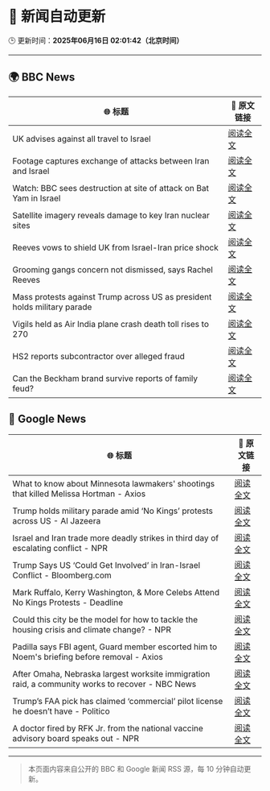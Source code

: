# 🧠 新闻自动更新

🕒 更新时间：**2025年06月16日 02:01:42（北京时间）**

---

## 🌍 BBC News

| 🌐 标题 | 🔗 原文链接 |
|--------|-------------|
| UK advises against all travel to Israel | [阅读全文](https://www.bbc.com/news/articles/c1kvk8jpy3vo) |
| Footage captures exchange of attacks between Iran and Israel | [阅读全文](https://www.bbc.com/news/videos/cy9090yje1do) |
| Watch: BBC sees destruction at site of attack on Bat Yam in Israel | [阅读全文](https://www.bbc.com/news/videos/cy9098pq0v1o) |
| Satellite imagery reveals damage to key Iran nuclear sites | [阅读全文](https://www.bbc.com/news/articles/c7808xvv737o) |
| Reeves vows to shield UK from Israel-Iran price shock | [阅读全文](https://www.bbc.com/news/articles/c3080q893z3o) |
| Grooming gangs concern not dismissed, says Rachel Reeves | [阅读全文](https://www.bbc.com/news/articles/cz0d09zkyy7o) |
| Mass protests against Trump across US as president holds military parade | [阅读全文](https://www.bbc.com/news/articles/c70622038yxo) |
| Vigils held as Air India plane crash death toll rises to 270 | [阅读全文](https://www.bbc.com/news/articles/c0575me7j82o) |
| HS2 reports subcontractor over alleged fraud | [阅读全文](https://www.bbc.com/news/articles/cje7edx5wzwo) |
| Can the Beckham brand survive reports of family feud? | [阅读全文](https://www.bbc.com/news/articles/cd62dq8gevpo) |

## 📰 Google News

| 🌐 标题 | 🔗 原文链接 |
|--------|-------------|
| What to know about Minnesota lawmakers' shootings that killed Melissa Hortman - Axios | [阅读全文](https://news.google.com/rss/articles/CBMigAFBVV95cUxQQmtPMkFOOXBKOVFXUzIxRHlKTjBXSktVcURRSUFVWXBGSERxS29saV9iOVQ4Yk1JTzhNcWxvNXVmTW1GNThHTTBjNml2Y2xpSTNYeDNmeG5wa2o0bndMNm0wUVVjVDNiX283ck1VZ19FakpfTkZ3X1JDZWV0YzJLYg?oc=5) |
| Trump holds military parade amid ‘No Kings’ protests across US - Al Jazeera | [阅读全文](https://news.google.com/rss/articles/CBMipwFBVV95cUxPbjdRYzk5SWpnSklmUmg1Z2FULTl5VE9rUFZiSTF6ZmR3anZzcVdpc1NKVFJmYTJyM215YXd2QlM3bHAzajQ2Z0hPSHdCekZFVkY2YlVXNkNySmhTX3c5QmZBYWUtdmxWQnpyRTZZeDF2TENSeTY4c2x0MlNhV3BPSV9sZGRmWlNrSW1SZFVhMkdUVW9DXzJuZjJzWmV2a0hQdUtLWkJMb9IBrAFBVV95cUxOUFBfQlAyOTU4V1N3dldoeFlpZ3k3WUdtLVpkc0lORmdLSXdQUzd4NzlzU0dzNUhibExUSmFLMzAtY2dKSGM3TUhiU2NrTHJtbnJUakxuTFJYUFpkV1VGMjBESzd4TlJOMC16VFF3bERoZWJaQkQ1ZEQ2a3VPZDZfVktReTExbUc3anY2STY5dURpb3hBMU5jVVlldkFmakp0VGpCZzE3NmFYZjQt?oc=5) |
| Israel and Iran trade more deadly strikes in third day of escalating conflict - NPR | [阅读全文](https://news.google.com/rss/articles/CBMickFVX3lxTE91dmZQdDVOdi1kaTFnblNSdHNwUGR0UUF4X1RWVkpuSmR1bkszQTUyVUp0b0YyXzl5U3h1UWpIOWd3TmRaY1MyNUVWM24xZVdPT19GUGhvbVpHanhmaXZJa20zT080UmNHMFNha2Z3TjJOZw?oc=5) |
| Trump Says US ‘Could Get Involved’ in Iran-Israel Conflict - Bloomberg.com | [阅读全文](https://news.google.com/rss/articles/CBMiqwFBVV95cUxOSDZjSWZRZVI4VHo5eG90U3V1dTZ0el9fWEdhM240T3JTUXFWcGl4QkQybnpsbU01TDhWY1g3N2xwYXlBdjNyc01CRW9vZ2lwTDVzSWsxSmpZOWZTdXlwbi0tcWlWbTAyeHpzRGwtbThmaEFEV1hOLUFkbXVVc2R2TGFqaEphcnFBWVAzZkt6Y0ttemhjVktiU0dRMnN2Zk1LaHc4ZVZiRXpKUUE?oc=5) |
| Mark Ruffalo, Kerry Washington, & More Celebs Attend No Kings Protests - Deadline | [阅读全文](https://news.google.com/rss/articles/CBMimwFBVV95cUxNYjlUd3FZc1d0MTRhQUl3SE9WaS1KdGcyajRuWWNuS2xwV21pRE90d3hqMVR0WUNheVVaQjdlWElobXJNbWVBZGI4MnpoSWJTX1J1VTF2cVRqMTMyUG1xYVM4bldTTXVXR01YT003aGFiY25CdVhxQktPYW15LWFDQmNMMXJfMzdjWm8tNERQbzJiRjRtcHBaTkc4bw?oc=5) |
| Could this city be the model for how to tackle the housing crisis and climate change? - NPR | [阅读全文](https://news.google.com/rss/articles/CBMingFBVV95cUxQLWxKcHJENjJ5bmE3c19mc1NiUUJuM21DMUpZZWtzZVF1Q0lhR3FUOHYtWWhjd1dJcmowcGp3VkhmTndfNzI3OFM3dkFYQ0FfenFqX1FBdWNMMDNjeV9VeUZPbUJyV09FSXRwbF9XTU5fM0RGOVV1TlNNRHNpRXFmSGV3N0RvQzBHd1RDc2VBN25DTGtOQWdSa3pjdUM0QQ?oc=5) |
| Padilla says FBI agent, Guard member escorted him to Noem's briefing before removal - Axios | [阅读全文](https://news.google.com/rss/articles/CBMieEFVX3lxTE05RzZnOVRJY2JrekFWUW4wOU9WSmhaaHY4Z251ZkctRlJUZTM2TXNOZjZvWXAzeVREUllLbFcyX1dtQWJnS25zREdON3VaZUx0elNCQjUtUmRFV2NRTFhnVXhSejE0ZkxoaDVtRFZYWW41dUF5M0RnSA?oc=5) |
| After Omaha, Nebraska largest worksite immigration raid, a community works to recover - NBC News | [阅读全文](https://news.google.com/rss/articles/CBMilAFBVV95cUxQQkZWemFWRWxiZHBPRElPNDlXTUgxXzJQSXlicTZIOWVqbnNfZWZtYWdZZnEzaThtd2NrMWR2eXM1QldoZ243SFVNWEJsVl9zZ0JVSWt0ZGN5R19ZTW5rTFZtOVRLZUhaX2JONmRrWVNRM1Rld3pLQnk0MFo0SEpsXzBRQlN2R2JMVXVRU29MOXpMYUhI0gFWQVVfeXFMT0dhY1R3ZjE4UjFLRDhOamNhSXRNSFFnbUQ5eXE1QVVyREZtUFcyaklrX0pGTEp2YUZ1cFllZ0d4SFE5TFhGWWN5OV94ZDhuQlg1ZGxSRmc?oc=5) |
| Trump’s FAA pick has claimed ‘commercial’ pilot license he doesn’t have - Politico | [阅读全文](https://news.google.com/rss/articles/CBMiuAFBVV95cUxPSUEzUDhMTEJnVUV0MC1tUGtaYzlCUE1aVmN1OGVvak5TbzFkSElwQ2cwaV9NMkNVWnFZZ28wX2l4QjVNVGJrOVo4OFZqamhZelZFb1BOWWFreWcxYXVNLW0zQV9sSzlZMmVoQzlHNTcyTUJRcEk3VC0xSm8zMjNtNUFZU2tCTU5Hejh2ak1PNXN1MzA1YWNZSnYtaDR0UVFsNjkzMzVvNGRCTnc4T1JvZW5SN0tFMFZ1?oc=5) |
| A doctor fired by RFK Jr. from the national vaccine advisory board speaks out - NPR | [阅读全文](https://news.google.com/rss/articles/CBMivgFBVV95cUxNZU52ZmJhcVd1M1M1Y21PY1dEVTJuLVgxUGVGaWk0Sjg4M2k2Y2k1SWFIX1JWSk5kV2xJZVZVZWROWnYzY0phaDFxX3JBajFLR3VnNW9Kb3ZNak0yWDBVLXgyQnRPdTNBeEhHQjlZd3BMOVlhcFBZenYyWW12Nl8ycWVzTkh0UkJCOXZueXVIUkdoODVtcnQ3RlJwdzB5ZFR3Vm5DZUVyMFl1WGtqY1pUcWhSOWo4TFNRdkNxamx3?oc=5) |

---
> 本页面内容来自公开的 BBC 和 Google 新闻 RSS 源，每 10 分钟自动更新。